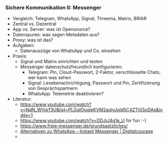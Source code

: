 ### Sichere Kommunikation II: Messenger

* Vergleich: Telegram, WhatsApp, Signal, Threema, Matrix, BRIAR
* Zentral vs. Dezentral
* App vs. Server: was ist Opensource?
* Datenspuren: was sagen Metadaten aus?
* Proxy: was ist das?
* Aufgaben:
  * Datenauszüge von WhatsApp und Co. einsehen
* Praxis:
  * Signal und Matrix einrichten und testen
  * Messenger datenschutzfreundlich konfigurieren:
    * Telegram: Pin, Cloud-Passwort, 2-Faktor, verschlüsselte Chats, wer kann was sehen
    * Signal: Lesebenachrichtigung, Passwort und Pin, Zertifizierung von Gesprächspartnern
    * WhatsApp: Telemetrie deaktivieren? 
* Literatur:
  * https://www.youtube.com/watch?v=NdN_WVqrf3U&list=PLGqIOoqieKVM2aolyJoId5C4ZTjG5oDAs&index=1
  * https://www.youtube.com/watch?v=DDJrJ4q1e_U for fun :-)
  * https://www.freie-messenger.de/grundsaetzliches/
  * [Alternativen zu WhatsApp – Instant Messenger | Digitalcourage](https://digitalcourage.de/digitale-selbstverteidigung/messenger)
  * 
